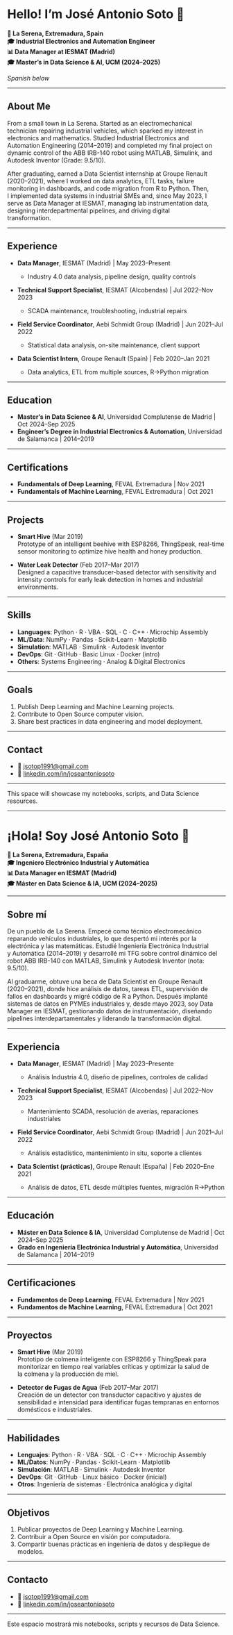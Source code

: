 # Hello! I’m José Antonio Soto 👋

**📍 La Serena, Extremadura, Spain**  
**🎓 Industrial Electronics and Automation Engineer**  
**📊 Data Manager at IESMAT (Madrid)**  
**🎓 Master’s in Data Science & AI, UCM (2024–2025)**

*Spanish below*

---

## About Me

From a small town in La Serena. Started as an electromechanical  
technician repairing industrial vehicles, which sparked my interest in  
electronics and mathematics. Studied Industrial Electronics and  
Automation Engineering (2014–2019) and completed my final project on  
dynamic control of the ABB IRB-140 robot using MATLAB, Simulink, and  
Autodesk Inventor (Grade: 9.5/10).

After graduating, earned a Data Scientist internship at Groupe Renault  
(2020–2021), where I worked on data analytics, ETL tasks, failure  
monitoring in dashboards, and code migration from R to Python. Then,  
I implemented data systems in industrial SMEs and, since May 2023, I  
serve as Data Manager at IESMAT, managing lab instrumentation data,  
designing interdepartmental pipelines, and driving digital  
transformation.

---

## Experience

- **Data Manager**, IESMAT (Madrid) | May 2023–Present  
  - Industry 4.0 data analysis, pipeline design, quality controls  

- **Technical Support Specialist**, IESMAT (Alcobendas) | Jul 2022–Nov 2023  
  - SCADA maintenance, troubleshooting, industrial repairs  

- **Field Service Coordinator**, Aebi Schmidt Group (Madrid) | Jun 2021–Jul 2022  
  - Statistical data analysis, on-site maintenance, client support  

- **Data Scientist Intern**, Groupe Renault (Spain) | Feb 2020–Jan 2021  
  - Data analytics, ETL from multiple sources, R→Python migration  

---

## Education

- **Master’s in Data Science & AI**, Universidad Complutense de Madrid | Oct 2024–Sep 2025  
- **Engineer’s Degree in Industrial Electronics & Automation**, Universidad de Salamanca | 2014–2019  

---

## Certifications

- **Fundamentals of Deep Learning**, FEVAL Extremadura | Nov 2021  
- **Fundamentals of Machine Learning**, FEVAL Extremadura | Oct 2021  

---

## Projects

- **Smart Hive** (Mar 2019)  
  Prototype of an intelligent beehive with ESP8266, ThingSpeak, real-time  
  sensor monitoring to optimize hive health and honey production.

- **Water Leak Detector** (Feb 2017–Mar 2017)  
  Designed a capacitive transducer-based detector with sensitivity and  
  intensity controls for early leak detection in homes and industrial  
  environments.

---

## Skills

- **Languages**: Python · R · VBA · SQL · C · C++ · Microchip Assembly  
- **ML/Data**: NumPy · Pandas · Scikit-Learn · Matplotlib  
- **Simulation**: MATLAB · Simulink · Autodesk Inventor  
- **DevOps**: Git · GitHub · Basic Linux · Docker (intro)  
- **Others**: Systems Engineering · Analog & Digital Electronics  

---

## Goals

1. Publish Deep Learning and Machine Learning projects.  
2. Contribute to Open Source computer vision.  
3. Share best practices in data engineering and model deployment.  

---

## Contact

- 📧 jsotop1991@gmail.com  
- 🔗 [linkedin.com/in/joseantoniosoto](https://www.linkedin.com/in/joseantoniosoto)

---

This space will showcase my notebooks, scripts, and Data Science resources.

---

# ¡Hola! Soy José Antonio Soto 👋

**📍 La Serena, Extremadura, España**  
**🎓 Ingeniero Electrónico Industrial y Automática**  
**📊 Data Manager en IESMAT (Madrid)**  
**🎓 Máster en Data Science & IA, UCM (2024–2025)**

---

## Sobre mí

De un pueblo de La Serena. Empecé como técnico electromecánico  
reparando vehículos industriales, lo que despertó mi interés por la  
electrónica y las matemáticas. Estudié Ingeniería Electrónica Industrial  
y Automática (2014–2019) y desarrollé mi TFG sobre control dinámico del  
robot ABB IRB-140 con MATLAB, Simulink y Autodesk Inventor (nota: 9.5/10).

Al graduarme, obtuve una beca de Data Scientist en Groupe Renault  
(2020–2021), donde hice análisis de datos, tareas ETL, supervisión de  
fallos en dashboards y migré código de R a Python. Después implanté  
sistemas de datos en PYMEs industriales y, desde mayo 2023, soy Data  
Manager en IESMAT, gestionando datos de instrumentación, diseñando  
pipelines interdepartamentales y liderando la transformación digital.

---

## Experiencia

- **Data Manager**, IESMAT (Madrid) | May 2023–Presente  
  - Análisis Industria 4.0, diseño de pipelines, controles de calidad  

- **Technical Support Specialist**, IESMAT (Alcobendas) | Jul 2022–Nov 2023  
  - Mantenimiento SCADA, resolución de averías, reparaciones industriales  

- **Field Service Coordinator**, Aebi Schmidt Group (Madrid) | Jun 2021–Jul 2022  
  - Análisis estadístico, mantenimiento in situ, soporte a clientes  

- **Data Scientist (prácticas)**, Groupe Renault (España) | Feb 2020–Ene 2021  
  - Análisis de datos, ETL desde múltiples fuentes, migración R→Python  

---

## Educación

- **Máster en Data Science & IA**, Universidad Complutense de Madrid | Oct 2024–Sep 2025  
- **Grado en Ingeniería Electrónica Industrial y Automática**, Universidad de Salamanca | 2014–2019  

---

## Certificaciones

- **Fundamentos de Deep Learning**, FEVAL Extremadura | Nov 2021  
- **Fundamentos de Machine Learning**, FEVAL Extremadura | Oct 2021  

---

## Proyectos

- **Smart Hive** (Mar 2019)  
  Prototipo de colmena inteligente con ESP8266 y ThingSpeak para  
  monitorizar en tiempo real variables críticas y optimizar la salud de  
  la colmena y la producción de miel.

- **Detector de Fugas de Agua** (Feb 2017–Mar 2017)  
  Creación de un detector con transductor capacitivo y ajustes de  
  sensibilidad e intensidad para identificar fugas tempranas en entornos  
  domésticos e industriales.

---

## Habilidades

- **Lenguajes**: Python · R · VBA · SQL · C · C++ · Microchip Assembly  
- **ML/Datos**: NumPy · Pandas · Scikit-Learn · Matplotlib  
- **Simulación**: MATLAB · Simulink · Autodesk Inventor  
- **DevOps**: Git · GitHub · Linux básico · Docker (inicial)  
- **Otros**: Ingeniería de sistemas · Electrónica analógica y digital  

---

## Objetivos

1. Publicar proyectos de Deep Learning y Machine Learning.  
2. Contribuir a Open Source en visión por computadora.  
3. Compartir buenas prácticas en ingeniería de datos y despliegue de modelos.  

---

## Contacto

- 📧 jsotop1991@gmail.com  
- 🔗 [linkedin.com/in/joseantoniosoto](https://www.linkedin.com/in/joseantoniosoto)

---

Este espacio mostrará mis notebooks, scripts y recursos de Data Science.  
